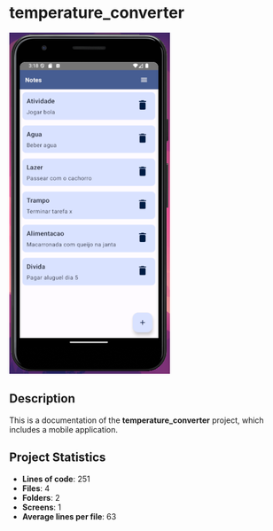 # temperature_converter

![Home Screen](https://raw.githubusercontent.com/gheysiell/images/main/notes_screen.png)

## Description

This is a documentation of the **temperature_converter** project, which includes a mobile application.

## Project Statistics

- **Lines of code**: 251
- **Files**: 4
- **Folders**: 2
- **Screens**: 1
- **Average lines per file**: 63